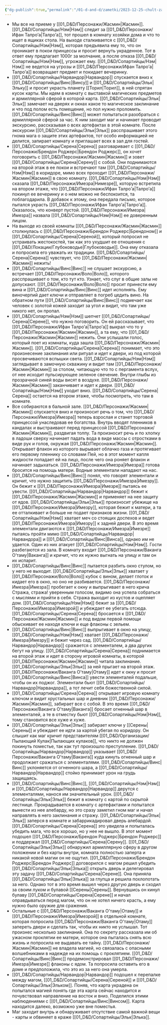 ```yaml
---
{"dg-publish":true,"permalink":"/01-d-and-d/zametki/2023-12-25-chult-zametki-o-sessii/","created":"2024-11-09T09:06:49.777+03:00","updated":"2024-01-10T17:43:46.602+03:00"}
---
```




- Мы все на приеме у [[01_D&D/Персонажи/Жасмин\|Жасмин]]. [[01_D&D/Сопартийцы/Нэм\|Нэм]] следит за [[01_D&D/Персонажи/Ифан Талро’a\|Талро’a]], тот прошел в комнату хозяйки дома и что то ищет в ящиках стола. На выходе сталкивается с [[01_D&D/Сопартийцы/Нэм\|Нэм]], которая предъявила ему то, что он проникает в покои принцессы и просит вернуть украденное. Тот в ответ ему предлагает 1000г за молчание, а после отказа [[01_D&D/Сопартийцы/Нэм\|Нэм]], угрожает ему. [[01_D&D/Сопартийцы/Нэм\|Нэм]] не ведется на угрозы и [[01_D&D/Персонажи/Ифан Талро’a\|Талро’a]] возвращает предмет и покидает вечеринку.
- [[01_D&D/Сопартийцы/Нарвандор\|Нарвандор]] спускается вниз к [[01_D&D/Сопартийцы/Винс\|Винсу]] и [[01_D&D/Сопартийцы/Эльк\|Эльку]] и просит украсть планету [[Торил\|Торил]], в ней спрятан кусок карты. Мы идем в комнату с выставкой магических предметов и армиллярной сферой в которой карта. [[01_D&D/Сопартийцы/Эльк\|Эльк]] замечает на дверях и окнах какое то магическое заклинание и что под полом есть помещение, но пол нужно проломить. [[01_D&D/Сопартийцы/Винс\|Винс]] может попытаться разобраться с армиллярной сферой за час. К ним заходит маг и начинает проводит экскурсию, рассказывая о всех артефактах в этой комнате. После экскурсии [[01_D&D/Сопартийцы/Эльк\|Эльк]] расспрашивает этого гнома мага о защите этих артефактов, тот особо информацией не делится, запирает комнату и приглашает всех в зал для гостей.
- [[01_D&D/Сопартийцы/Серена\|Серена]] разговаривает с [[01_D&D/Персонажи/Брендон Роджерс\|Брендон Роджерс]], он хочет поговорить с [[01_D&D/Персонажи/Жасмин\|Жасмин]] и зовет [[01_D&D/Сопартийцы/Серена\|Серену]] с собой. Они поднимаются на второй этаж в ее покои и встречают там [[01_D&D/Сопартийцы/Нэм\|Нэм]] в коридоре, мимо всех проходит [[01_D&D/Персонажи/Жасмин\|Жасмин]] в свою комнату. [[01_D&D/Сопартийцы/Нэм\|Нэм]] сказала [[01_D&D/Персонажи/Имезра\|Нимезре]], которую встретила на втором этаже, что [[01_D&D/Персонажи/Ифан Талро’a\|Талро’a]] покинул ее вечеринку и о нем можно не беспокоится, та поблагодарила. В добавок к этому, она передала письмо, которое пытался украсть [[01_D&D/Персонажи/Ифан Талро’a\|Талро’a]]. Оказалось, что конверт пустой. [[01_D&D/Персонажи/Имезра\|Имезра]] назвала [[01_D&D/Сопартийцы/Нэм\|Нэм]] ее доверенным лицом.
- На выходе из своей комнаты [[01_D&D/Персонажи/Жасмин\|Жасмин]] столкнулась с [[01_D&D/Персонажи/Брендон Роджерс\|Брендоном]] и [[01_D&D/Сопартийцы/Серена\|Сереной]], который попросил не устраивать жестокостей, так как это ухудшит ее отношения с [[01_D&D/Локации/Глубоководье\|Глубоководье]]. Она ему отказала и попросила его уважать их традиции. [[01_D&D/Сопартийцы/Серена\|Серена]] чувствует, что [[01_D&D/Персонажи/Жасмин\|Жасмин]] нежить!
- [[01_D&D/Сопартийцы/Винс\|Винс]] не слушает экскурсию, а встречает [[01_D&D/Персонажи/Воло\|Воло]], которого расспрашивает о том, кто тут кто. Узнает, что слуг в общие залы не допускают. [[01_D&D/Персонажи/Воло\|Воло]] просит принести ему вина и [[01_D&D/Сопартийцы/Винс\|Винс]] идет исполнять. Ему виночерпий дает ключи и отправляет в погреб цедить вино. На обратном пути [[01_D&D/Сопартийцы/Винс\|Винс]] подмечает как человек с золотой кожей заходит за угол и видит, что там уже никого нет, он пропал.
- [[01_D&D/Сопартийцы/Нэм\|Нэм]] шепчет [[01_D&D/Сопартийцы/Серена\|Серене]], что нужно поговорить. Он ей рассказывает, что [[01_D&D/Персонажи/Ифан Талро’a\|Талро’a]] выкрал что то у [[01_D&D/Персонажи/Жасмин\|Жасмин]], а та ему, что [[01_D&D/Персонажи/Жасмин\|Жасмин]] нежить. Они услышали голос, который поет из комнаты, куда зашла [[01_D&D/Персонажи/Жасмин\|Жасмин]]. [[01_D&D/Сопартийцы/Серена\|Серена]] понимает, что это произнесение заклинания или ритуал и идет к двери, из под которой просвечиваются вспышки света. [[01_D&D/Сопартийцы/Нэм\|Нэм]] заглядывает в замочную скважину и видит там [[01_D&D/Персонажи/Жасмин\|Жасмин]] за столом, читающую что то с пергамента вслух, от нее исходит пульсирующее зеленое свечение. Внутри глыбы из прозрачной синей воды висят в воздухе. [[01_D&D/Персонажи/Жасмин\|Жасмин]] заканчивает и идет к двери. [[01_D&D/Сопартийцы/Нэм\|Нэм]] уходит вниз. [[01_D&D/Сопартийцы/Серена\|Серена]] остается на втором этаже, чтобы посмотреть, что там в комнате.
- Все собираются в бальной зале. [[01_D&D/Персонажи/Жасмин\|Жасмин]] спускается вниз и произносит речь о том, что [[01_D&D/Персонажи/Имезра\|Имезра]] теперь взрослая и станет торговой принцессой унаследовав ее богатства. Внутрь вводят пленников в кандалах и выстраивают перед принцессой [[01_D&D/Персонажи/Жасмин\|Жасмин]], раздвигая толпу. Та произносит речь и по хлопку в ладоши сверху начинает падать вода в виде массы с отростками в виде рук и голов, окружая [[01_D&D/Персонажи/Жасмин\|Жасмин]]. Открывает флакон из которого вырывает облачко газа и протягивает его первому пленнику со словами Пей, но в этот момент капля жидкости попадает ей на лицо, после чего она роняет флакон и начинает задыхаться. [[01_D&D/Персонажи/Имезра\|Имезра]] готова бросится на помощь матери. Водные элементали нападают на нас.
- [[01_D&D/Сопартийцы/Винс\|Винс]] понял, что говорят элементали и кричит, что нужно защитить [[01_D&D/Персонажи/Имезра\|Имезру]]. Он бежит к [[01_D&D/Персонажи/Имезра\|Имезре]] пытаясь ее увести. [[01_D&D/Сопартийцы/Нарвандор\|Нарвандор]] бежит к [[01_D&D/Персонажи/Жасмин\|Жасмин]] и применяет на нее защиту от ядов. [[01_D&D/Сопартийцы/Эльк\|Эльк]] произносит убежище на [[01_D&D/Персонажи/Имезра\|Имезру]], которая бежит к матери, а та ее отталкивает и больше не подает признаков жизни. [[01_D&D/Сопартийцы/Нэм\|Нэм]] хватает меч со стоящих доспехов и ведет [[01_D&D/Персонажи/Имезра\|Имезру]] к задней двери. В это время элементали двигаются к [[01_D&D/Персонажи/Имезра\|Имезре]] пытаясь пройти мимо [[01_D&D/Сопартийцы/Нарвандор\|Нарвандора]] и [[01_D&D/Сопартийцы/Винс\|Винса]], однако им не удается. Один из них атакует [[01_D&D/Сопартийцы/Нэм\|Нэм]]. Гости разбегаются из зала. В комнату входит [[01_D&D/Персонажи/Ваканга О’таму\|Ваканга]] и кричит, что их нужно выгнать на улицу и там он их испарит.
- [[01_D&D/Сопартийцы/Винс\|Винс]] пытается разбить окно стулом, но у него не выходит. [[01_D&D/Сопартийцы/Эльк\|Эльк]] хватает у [[01_D&D/Персонажи/Воло\|Воло]] кубок с вином, делает глоток и кидает его в окно, но оно не разбивается. [[01_D&D/Персонажи/Имезра\|Имезра]] пробегает к окну и выпрыгивает в него крича Стража, стража! уверенным голосом, видимо она успела собраться с мыслями и прийти в себя. Стража выходит из кустов и оцепляет дом. [[01_D&D/Сопартийцы/Нэм\|Нэм]] бежит за [[01_D&D/Персонажи/Имезра\|Имезрой]] и убеждает ее убегать отсюда. [[01_D&D/Сопартийцы/Серена\|Серена]] бросается к [[01_D&D/Персонажи/Жасмин\|Жасмин]] и под видом первой помощи обыскивает ее находя ключи и еще флаконы с зельем.
- [[01_D&D/Сопартийцы/Винс\|Винс]] выпрыгивает в окно на улицу, [[01_D&D/Сопартийцы/Нэм\|Нэм]] хватает [[01_D&D/Персонажи/Имезра\|Имезру]] и бежит через сад. [[01_D&D/Сопартийцы/Нарвандор\|Нарвандор]] сражается с элементалем, а два других бегут на улицу. [[01_D&D/Сопартийцы/Серена\|Серена]] поднимается на второй этаж и идет в сторону игровой комнаты, в которой [[01_D&D/Персонажи/Жасмин\|Жасмин]] читала заклинание. [[01_D&D/Сопартийцы/Эльк\|Эльк]] за ней прыгает на второй этаж. [[01_D&D/Персонажи/Ваканга О’таму\|Отаму]] идет к окну и просит [[01_D&D/Сопартийцы/Винс\|Винса]] увести элементалей подальше, чтобы он их поджог. Элементали бьют [[01_D&D/Сопартийцы/Нарвандор\|Нарвандора]], а тот лечит себя божественной силой.
- [[01_D&D/Сопартийцы/Серена\|Серена]] открывает игровую комнату ключом и видит хрустальных шар и дневник [[01_D&D/Персонажи/Жасмин\|Жасмин]], забирает все с собой. В это время [[01_D&D/Персонажи/Ваканга О’таму\|Ваканга]] бросает огненный шар в элементалей, а те в отместку бьют [[01_D&D/Сопартийцы/Нэм\|Нэм]], тому становится все хуже и хуже. 
- [[01_D&D/Сопартийцы/Эльк\|Эльк]] забирает ключи у [[Серены\|Серены]] и убеждает ее идти за картой убегая по коридору. Он слышит как маг кричит представителям [[01_D&D/Организации/Пылающий Кулак\|Пылающих кулаков]], что никто не должен покинуть поместье, так как тут произошло преступление. [[01_D&D/Сопартийцы/Нарвандор\|Нарвандор]] указывает [[01_D&D/Персонажи/Ваканга О’таму\|Ваканга]] куда кинуть огненный шар и продолжает сражаться с элементалями. [[01_D&D/Сопартийцы/Винс\|Винс]] уклоняется от огненного шара, а [[01_D&D/Сопартийцы/Нарвандор\|Нарвандор]] стойко принимает урон на грудь защищаясь. 
- [[01_D&D/Сопартийцы/Винс\|Винс]], [[01_D&D/Сопартийцы/Нэм\|Нэм]] и [[01_D&D/Сопартийцы/Нарвандор\|Нарвандор]] дерутся с элементалями, нанося им значительный урон. [[01_D&D/Сопартийцы/Эльк\|Эльк]] бежит в комнату с картой по скрытой лестнице. Прокрадывается в комнату с артефактами и попытался вынести из нее алебарду, но это сразу заметил гном маг и начал направлять в него заклинания и стражу. [[01_D&D/Сопартийцы/Эльк\|Эльк]] заперся в комнате и забаррикадировал дверь алебардой. [[01_D&D/Сопартийцы/Серена\|Серена]] это увидела и попыталась убедить мага, что все хорошо, но у нее не вышло. В этот момент подошел [[01_D&D/Персонажи/Брендон Роджерс\|Брендон Роджерс]] и поддержал [[01_D&D/Сопартийцы/Серена\|Серену]]. [[01_D&D/Сопартийцы/Эльк\|Эльк]] обнаружил армиллярную сферу в другом положении и без карты внутри, комната полностью заперта и никакой новой магии он не ощутил. [[01_D&D/Персонажи/Брендон Роджерс\|Брендон Роджерс]] договорился с магом решил убедить [[01_D&D/Сопартийцы/Эльк\|Элька]] открыть дверь и делегировал эту задачу [[01_D&D/Сопартийцы/Серена\|Серене]]. Она приняла [[01_D&D/Сопартийцы/Эльк\|Элька]] за глупца и решила похлопотать за него. Однако тот в это время вышел через другую дверь и сходил за своим луком и булавой [[Серены\|Серены]]. Вернувшись он кинул булаву [[01_D&D/Сопартийцы/Серена\|Серене]] и начал оправдываться перед магом, что он не хотел ничего красть, а ему нужно было оружие для сражения.
- Остальные с [[01_D&D/Персонажи/Ваканга О’таму\|Отаму]] и [[01_D&D/Персонажи/Имезра\|Имезрой]] в отдельной комнате, которая попросила [[01_D&D/Персонажи/Ваканга О’таму\|Отаму]] запереть двери и сделать так, чтобы их никто не услышал. Тот произнес несколько заклинаний. Она по секрету рассказала им об ужасном проклятии ее матери, которое она пыталась снять всю жизнь и попросила не выдавать ее тайну. [[01_D&D/Персонажи/Жасмин\|Жасмин]] не владела магией, но связалась с опасными волшебниками в надежде на их помощь с проклятием. [[01_D&D/Сопартийцы/Винс\|Винс]] продемонстрировал [[01_D&D/Персонажи/Имезра\|Имезре]] флаконы с ядом. Та попросила оставить его в доме и предположила, что это из за него она умерла.
- [[01_D&D/Сопартийцы/Нарвандор\|Нарвандор]] подошел к перепалке между магом, [[01_D&D/Сопартийцы/Серена\|Сереной]] и [[01_D&D/Сопартийцы/Эльк\|Эльком]]. Поняв, что карта украдена он попытался магией понять где эта карта сейчас находится и почувствовал направление на восток и вниз. Поделился этими наблюдениями с [[01_D&D/Сопартийцы/Винс\|Винсом]]. Карта находится далеко, возможно уже вне поместья. 
- Маг заходит внутрь и обнаруживает отсутствие самой важной вещи - карты и обвиняет в краже [[01_D&D/Сопартийцы/Эльк\|Элька]].